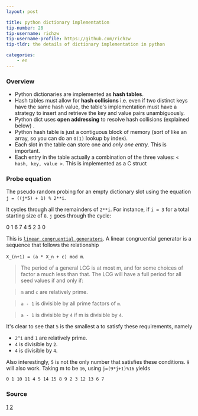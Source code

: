 ```yaml
---
layout: post

title: python dictionary implementation
tip-number: 28
tip-username: richzw
tip-username-profile: https://github.com/richzw
tip-tldr: the details of dictionary implementation in python

categories:
    - en
---
```


### Overview

- Python dictionaries are implemented as **hash tables**.
- Hash tables must allow for **hash collisions** i.e. even if two distinct keys have the same hash value, the table's implementation must have
a strategy to insert and retrieve the key and value pairs unambiguously.
- Python dict uses **open addressing** to resolve hash collisions (explained below) .
- Python hash table is just a contiguous block of memory (sort of like an array, so you can do an `O(1)` lookup by index).
- Each slot in the table can store one and _only one entry_. This is important.
- Each entry in the table actually a combination of the three values: `< hash, key, value >`. This is implemented as a C struct

### Probe equation

The pseudo random probing for an empty dictionary slot using the equation `j = ((j*5) + 1) % 2**i`.

It cycles through all the remainders of `2**i`. For instance, if `i = 3` for a total starting size of `8`.  `j` goes through the cycle:

0
1
6
7
4
5
2
3
0

This is [`linear congruential generators`](https://en.wikipedia.org/wiki/Linear_congruential_generator). A linear congruential generator is a sequence that follows the relationship 

`X_(n+1) = (a * X_n + c) mod m`.

> The period of a general LCG is at most m, and for some choices of factor a much less than that. The LCG will have a full period for all seed values if and only if:

> `m` and `c` are relatively prime.

> `a - 1` is divisible by all prime factors of `m`.

> `a - 1` is divisible by `4` if m is divisible by `4`.

It's clear to see that `5` is the smallest a to satisfy these requirements, namely

- `2^i` and `1` are relatively prime.
- `4` is divisible by `2`.
- `4` is divisible by `4`.

Also interestingly, `5` is not the only number that satisfies these conditions. `9` will also work. Taking m to be `16`, using 
`j=(9*j+1)%16` yields

`0 1 10 11 4 5 14 15 8 9 2 3 12 13 6 7`

### Source

[1](http://stackoverflow.com/questions/327311/how-are-pythons-built-in-dictionaries-implemented)
[2](http://stackoverflow.com/questions/37378874/in-python-dictionaries-how-does-j51-2i-cycle-through-all-2i)

